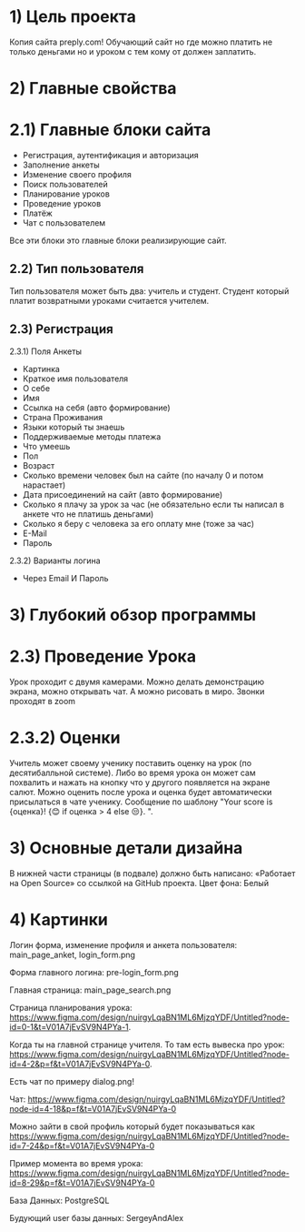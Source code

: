 # 1) Цель проекта
Копия сайта preply.com! Обучающий сайт но где можно платить не только деньгами но и уроком с тем кому от должен заплатить.
# 2) Главные свойства
# 2.1) Главные блоки сайта
* Регистрация, аутентификация и авторизация
* Заполнение анкеты
* Изменение своего профиля
* Поиск пользователей
* Планирование уроков
* Проведение уроков
* Платёж
* Чат с пользователем

Все эти блоки это главные блоки реализирующие сайт.
## 2.2) Тип пользователя
Тип пользователя может быть два: учитель и студент. Студент который платит возвратными уроками считается учителем.
## 2.3) Регистрация
2.3.1) Поля Анкеты
* Картинка
* Краткое имя пользователя
* О себе
* Имя
* Ссылка на себя (авто формирование)
* Страна Проживания
* Языки который ты знаешь
* Поддерживаемые методы платежа
* Что умеешь
* Пол
* Возраст
* Сколько времени человек был на сайте (по началу 0 и потом нарастает)
* Дата присоединений на сайт (авто формирование)
* Сколько я плачу за урок за час (не обязательно если ты написал в анкете что не платишь деньгами)
* Сколько я беру с человека за его оплату мне (тоже за час)
* E-Mail
* Пароль

2.3.2) Варианты логина
- Через Email И Пароль

# 3) Глубокий обзор программы
# 2.3) Проведение Урока
Урок проходит с двумя камерами. Можно делать демонстрацию экрана, можно открывать чат. А можно рисовать в миро. Звонки проходят в zoom

# 2.3.2) Оценки
Учитель может своему ученику поставить оценку на урок (по десятибалльной системе). Либо во время урока он может сам похвалить и нажать на кнопку что у другого появляется на экране салют. Можно оценить после урока и оценка будет автоматически присылаться в чате ученику. Сообщение по шаблону "Your score is {оценка}! {😊 if оценка > 4 else 😒}. ".
# 3) Основные детали дизайна
В нижней части страницы  (в подвале)  должно быть написано: «Работает на Open Source»  со ссылкой на GitHub проекта.
Цвет фона: Белый
# 4) Картинки
Логин форма, изменение профиля и анкета пользователя: main_page_anket, login_form.png

Форма главного логина: pre-login_form.png
 
Главная страница: main_page_search.png

Страница планирования урока: https://www.figma.com/design/nuirgyLqaBN1ML6MjzqYDF/Untitled?node-id=0-1&t=V01A7jEvSV9N4PYa-1.
 
Когда ты на главной странице учителя. То там есть вывеска про урок: https://www.figma.com/design/nuirgyLqaBN1ML6MjzqYDF/Untitled?node-id=4-2&p=f&t=V01A7jEvSV9N4PYa-0.
 
Есть чат по примеру dialog.png!
 
Чат: https://www.figma.com/design/nuirgyLqaBN1ML6MjzqYDF/Untitled?node-id=4-18&p=f&t=V01A7jEvSV9N4PYa-0
 
Можно зайти в свой профиль который будет показываться как https://www.figma.com/design/nuirgyLqaBN1ML6MjzqYDF/Untitled?node-id=7-24&p=f&t=V01A7jEvSV9N4PYa-0
 
Пример момента во время урока: https://www.figma.com/design/nuirgyLqaBN1ML6MjzqYDF/Untitled?node-id=8-29&p=f&t=V01A7jEvSV9N4PYa-0

База Данных: PostgreSQL

Будующий user базы данных: SergeyAndAlex

